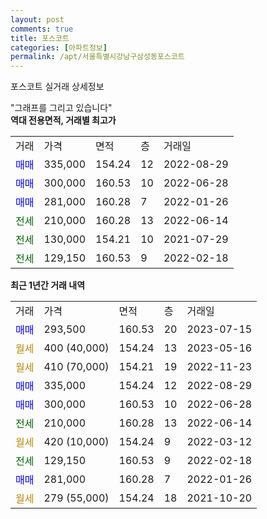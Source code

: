 ```yaml
---
layout: post
comments: true
title: 포스코트
categories: [아파트정보]
permalink: /apt/서울특별시강남구삼성동포스코트
---
```


포스코트 실거래 상세정보

<script type="text/javascript">
  google.charts.load('current', {'packages':['line', 'corechart']});
  google.charts.setOnLoadCallback(drawChart);

  function drawChart() {
    var data = new google.visualization.DataTable();
    data.addColumn('date', '거래일');
    data.addColumn('number', "매매");
    data.addColumn('number', "전세");
    data.addColumn('number', "전매");

    data.addRows([[new Date(Date.parse("2023-07-15")), 293500, null, null], [new Date(Date.parse("2023-05-16")), null, null, null], [new Date(Date.parse("2022-11-23")), null, null, null], [new Date(Date.parse("2022-08-29")), 335000, null, null], [new Date(Date.parse("2022-06-28")), 300000, null, null], [new Date(Date.parse("2022-06-14")), null, 210000, null], [new Date(Date.parse("2022-03-12")), null, null, null], [new Date(Date.parse("2022-02-18")), null, 129150, null], [new Date(Date.parse("2022-01-26")), 281000, null, null], [new Date(Date.parse("2021-10-20")), null, null, null]]);

    var options = {
      hAxis: {
        format: 'yyyy/MM/dd'
      },    
      lineWidth: 0,
      pointsVisible: true,    
      title: '최근 1년간 유형별 실거래가 분포',
      legend: { position: 'bottom' }
    };

    var formatter = new google.visualization.NumberFormat({pattern:'###,###'} );
    formatter.format(data, 1);
    formatter.format(data, 2);
    
    setTimeout(function() {
        var chart = new google.visualization.LineChart(document.getElementById('columnchart_material'));
        chart.draw(data, (options));
        document.getElementById('loading').style.display = 'none';
    }, 200);
  }
</script>


<div id="loading" style="z-index:20; display: block; margin-left: 0px">"그래프를 그리고 있습니다"</div>
<div id="columnchart_material" style="width: 95%; margin-left: 0px; display: block"></div>
<!-- contents start -->
<b>역대 전용면적, 거래별 최고가</b>
<table class="sortable">
    <tr>
      <td>거래</td>
      <td>가격</td>
      <td>면적</td>
      <td>층</td>
      <td>거래일</td>
    </tr>
        <tr>
          <td><a style="color: blue">매매</a></td>
          <td>335,000</td>
          <td>154.24</td>
          <td>12</td>
          <td>2022-08-29</td>
        </tr>            <tr>
          <td><a style="color: blue">매매</a></td>
          <td>300,000</td>
          <td>160.53</td>
          <td>10</td>
          <td>2022-06-28</td>
        </tr>            <tr>
          <td><a style="color: blue">매매</a></td>
          <td>281,000</td>
          <td>160.28</td>
          <td>7</td>
          <td>2022-01-26</td>
        </tr>        
        <tr>
              <td><a style="color: darkgreen">전세</a></td>
              <td>210,000</td>
              <td>160.28</td>
              <td>13</td>
              <td>2022-06-14</td>
            </tr>            <tr>
              <td><a style="color: darkgreen">전세</a></td>
              <td>130,000</td>
              <td>154.21</td>
              <td>10</td>
              <td>2021-07-29</td>
            </tr>            <tr>
              <td><a style="color: darkgreen">전세</a></td>
              <td>129,150</td>
              <td>160.53</td>
              <td>9</td>
              <td>2022-02-18</td>
            </tr>        
    
</table>

<b>최근 1년간 거래 내역</b>

<table class="sortable">
    <tr>
      <td>거래</td>
      <td>가격</td>
      <td>면적</td>
      <td>층</td>
      <td>거래일</td>
    </tr>
    <tr>
      <td><a style="color: blue">매매</a></td>
      <td>293,500</td>
      <td>160.53</td>
      <td>20</td>
      <td>2023-07-15</td>
    </tr>          <tr>
      <td><a style="color: darkgoldenrod">월세</a></td>
      <td>400 (40,000)</td>
      <td>154.24</td>
      <td>13</td>
      <td>2023-05-16</td>
    </tr>          <tr>
      <td><a style="color: darkgoldenrod">월세</a></td>
      <td>410 (70,000)</td>
      <td>154.21</td>
      <td>19</td>
      <td>2022-11-23</td>
    </tr>          <tr>
      <td><a style="color: blue">매매</a></td>
      <td>335,000</td>
      <td>154.24</td>
      <td>12</td>
      <td>2022-08-29</td>
    </tr>          <tr>
      <td><a style="color: blue">매매</a></td>
      <td>300,000</td>
      <td>160.53</td>
      <td>10</td>
      <td>2022-06-28</td>
    </tr>          <tr>
      <td><a style="color: darkgreen">전세</a></td>
      <td>210,000</td>
      <td>160.28</td>
      <td>13</td>
      <td>2022-06-14</td>
    </tr>          <tr>
      <td><a style="color: darkgoldenrod">월세</a></td>
      <td>420 (10,000)</td>
      <td>154.24</td>
      <td>9</td>
      <td>2022-03-12</td>
    </tr>          <tr>
      <td><a style="color: darkgreen">전세</a></td>
      <td>129,150</td>
      <td>160.53</td>
      <td>9</td>
      <td>2022-02-18</td>
    </tr>          <tr>
      <td><a style="color: blue">매매</a></td>
      <td>281,000</td>
      <td>160.28</td>
      <td>7</td>
      <td>2022-01-26</td>
    </tr>          <tr>
      <td><a style="color: darkgoldenrod">월세</a></td>
      <td>279 (55,000)</td>
      <td>154.24</td>
      <td>18</td>
      <td>2021-10-20</td>
    </tr>      </table>
<!-- contents end -->    

